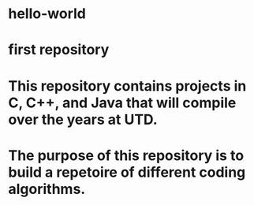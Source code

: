 # hello-world
# first repository

# This repository contains projects in C, C++, and Java that will compile over the years at UTD.
# The purpose of this repository is to build a repetoire of different coding algorithms.


